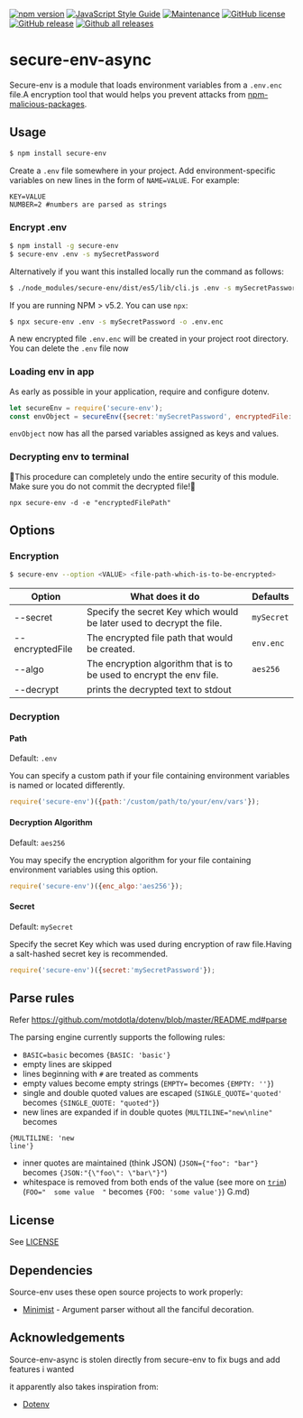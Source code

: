 [![npm version](https://badge.fury.io/js/secure-env.svg)](https://badge.fury.io/js/secure-env)
[![JavaScript Style Guide](https://img.shields.io/badge/code_style-standard-brightgreen.svg)](https://standardjs.com)
[![Maintenance](https://img.shields.io/badge/Maintained%3F-yes-green.svg)](https://GitHub.com/kunalpanchal/secure-env/graphs/commit-activity)
[![GitHub license](https://img.shields.io/github/license/Naereen/StrapDown.js.svg)](https://github.com/kunalpanchal/secure-env/blob/master/LICENSE)
[![GitHub release](https://img.shields.io/github/release/Naereen/StrapDown.js.svg)](https://gitHub.com/kunalpanchal/secure-env/releases/)
[![Github all releases](https://img.shields.io/github/downloads/Naereen/StrapDown.js/total.svg)](https://gitHub.com/kunalpanchal/secure-env/releases/)


# secure-env-async

Secure-env is a module that loads environment variables from a `.env.enc` file.A encryption tool that would helps you prevent attacks from [npm-malicious-packages][npm-malicious-packages].

## Usage

```bash
$ npm install secure-env
```

Create a `.env` file somewhere in your project. Add
environment-specific variables on new lines in the form of `NAME=VALUE`.
For example:

```dosini
KEY=VALUE
NUMBER=2 #numbers are parsed as strings
```

### Encrypt .env

```bash
$ npm install -g secure-env 
$ secure-env .env -s mySecretPassword
```
Alternatively if you want this installed locally run the command as follows:

```bash
$ ./node_modules/secure-env/dist/es5/lib/cli.js .env -s mySecretPassword -o .env.enc
```

If you are running NPM > v5.2. You can use `npx`:

```bash
$ npx secure-env .env -s mySecretPassword -o .env.enc
```

A new encrypted file `.env.enc` will be created in your project root directory. You can delete the `.env` file now

 
### Loading env in app
 
As early as possible in your application, require and configure dotenv.

```js
let secureEnv = require('secure-env');
const envObject = secureEnv({secret:'mySecretPassword', encryptedFile: 'pathToEncryptedFile' });

```
`envObject` now has all the parsed variables assigned as keys and values.  

### Decrypting env to terminal
🚨This procedure can completely undo the entire security of this module. Make sure you do not commit the decrypted file!🚨️

```shell script
npx secure-env -d -e "encryptedFilePath" 
```
## Options

### Encryption

```bash
$ secure-env --option <VALUE> <file-path-which-is-to-be-encrypted>
```

| Option | What does it do | Defaults |
| ------ | ------ | ------ |
| --secret <secretKey> | Specify the secret Key which would be later used to decrypt the file. | `mySecret` |
| --encryptedFile <file-path> | The encrypted file path that would be created. | `env.enc` |
| --algo <algoName> | The encryption algorithm that is to be used to encrypt the env file. | `aes256` |
| --decrypt | prints the decrypted text to stdout


### Decryption

#### Path

Default: `.env`

You can specify a custom path if your file containing environment variables is
named or located differently.

```js
require('secure-env')({path:'/custom/path/to/your/env/vars'});
```

#### Decryption Algorithm

Default: `aes256`

You may specify the encryption algorithm for your file containing environment variables
using this option.

```js
require('secure-env')({enc_algo:'aes256'});
```

#### Secret

Default: `mySecret`

Specify the secret Key which was used during encryption of raw file.Having a salt-hashed secret key is recommended.

```js
require('secure-env')({secret:'mySecretPassword'});
```

## Parse rules 

Refer https://github.com/motdotla/dotenv/blob/master/README.md#parse

The parsing engine currently supports the following rules:

- `BASIC=basic` becomes `{BASIC: 'basic'}`
- empty lines are skipped
- lines beginning with `#` are treated as comments
- empty values become empty strings (`EMPTY=` becomes `{EMPTY: ''}`)
- single and double quoted values are escaped (`SINGLE_QUOTE='quoted'` becomes `{SINGLE_QUOTE: "quoted"}`)
- new lines are expanded if in double quotes (`MULTILINE="new\nline"` becomes

```
{MULTILINE: 'new
line'}
```
- inner quotes are maintained (think JSON) (`JSON={"foo": "bar"}` becomes `{JSON:"{\"foo\": \"bar\"}"`)
- whitespace is removed from both ends of the value (see more on [`trim`](https://developer.mozilla.org/en-US/docs/Web/JavaScript/Reference/Global_Objects/String/Trim)) (`FOO="  some value  "` becomes `{FOO: 'some value'}`)
G.md)

## License

See [LICENSE](LICENSE)

## Dependencies

Source-env uses these open source projects to work properly:

* [Minimist][minimist] - Argument parser without all the fanciful decoration.

## Acknowledgements

Source-env-async is stolen directly from secure-env to fix bugs and add features i wanted

it apparently also takes inspiration from:

* [Dotenv][dotenv]

[npm-malicious-packages]: <https://iamakulov.com/notes/npm-malicious-packages/>
[minimist]: <https://www.npmjs.com/package/minimist>
[dotenv]: <https://github.com/motdotla/dotenv/>

